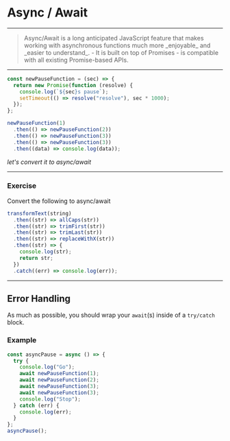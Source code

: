 # Async / Await

---

<blockquote>
    Async/Await is a long anticipated JavaScript feature that makes working with asynchronous functions much more _enjoyable_ and _easier to understand_.
    - It is built on top of Promises
    - is compatible with all existing Promise-based APIs.
</blockquote>

---

```js
const newPauseFunction = (sec) => {
  return new Promise(function (resolve) {
    console.log(`${sec}s pause`);
    setTimeout(() => resolve("resolve"), sec * 1000);
  });
};

newPauseFunction(1)
  .then(() => newPauseFunction(2))
  .then(() => newPauseFunction(3))
  .then(() => newPauseFunction(3))
  .then((data) => console.log(data));
```

_let's convert it to async/await_

---

### Exercise

Convert the following to async/await

```js
transformText(string)
  .then((str) => allCaps(str))
  .then((str) => trimFirst(str))
  .then((str) => trimLast(str))
  .then((str) => replaceWithX(str))
  .then((str) => {
    console.log(str);
    return str;
  })
  .catch((err) => console.log(err));
```

---

## Error Handling

As much as possible, you should wrap your `await`(s) inside of a `try/catch` block.

### Example

```js
const asyncPause = async () => {
  try {
    console.log("Go");
    await newPauseFunction(1);
    await newPauseFunction(2);
    await newPauseFunction(3);
    await newPauseFunction(3);
    console.log("Stop");
  } catch (err) {
    console.log(err);
  }
};
asyncPause();
```
